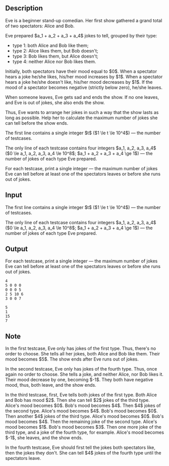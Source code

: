 ## Description

<div><p>Eve is a beginner stand-up comedian. Her first show gathered a grand total of two spectators: Alice and Bob.</p><p>Eve prepared $a_1 + a_2 + a_3 + a_4$ jokes to tell, grouped by their type: </p><ul> <li> type 1: both Alice and Bob like them; </li><li> type 2: Alice likes them, but Bob doesn't; </li><li> type 3: Bob likes them, but Alice doesn't; </li><li> type 4: neither Alice nor Bob likes them. </li></ul><p>Initially, both spectators have their mood equal to $0$. When a spectator hears a joke he/she likes, his/her mood increases by $1$. When a spectator hears a joke he/she doesn't like, his/her mood decreases by $1$. If the mood of a spectator becomes negative (strictly below zero), he/she leaves.</p><p>When someone leaves, Eve gets sad and ends the show. If no one leaves, and Eve is out of jokes, she also ends the show.</p><p>Thus, Eve wants to arrange her jokes in such a way that the show lasts as long as possible. Help her to calculate the maximum number of jokes she can tell before the show ends.</p></div><div class="input-specification"><p>The first line contains a single integer $t$ ($1 \le t \le 10^4$)&nbsp;— the number of testcases.</p><p>The only line of each testcase contains four integers $a_1, a_2, a_3, a_4$ ($0 \le a_1, a_2, a_3, a_4 \le 10^8$; $a_1 + a_2 + a_3 + a_4 \ge 1$)&nbsp;— the number of jokes of each type Eve prepared.</p></div><div class="output-specification"><p>For each testcase, print a single integer&nbsp;— the maximum number of jokes Eve can tell before at least one of the spectators leaves or before she runs out of jokes.</p></div>

## Input

<p>The first line contains a single integer $t$ ($1 \le t \le 10^4$)&nbsp;— the number of testcases.</p><p>The only line of each testcase contains four integers $a_1, a_2, a_3, a_4$ ($0 \le a_1, a_2, a_3, a_4 \le 10^8$; $a_1 + a_2 + a_3 + a_4 \ge 1$)&nbsp;— the number of jokes of each type Eve prepared.</p>

## Output

<p>For each testcase, print a single integer&nbsp;— the maximum number of jokes Eve can tell before at least one of the spectators leaves or before she runs out of jokes.</p>





```input1|2,4
4
5 0 0 0
0 0 0 5
2 5 10 6
3 0 0 7
```




```output1
5
1
15
7
```



## Note

<p>In the first testcase, Eve only has jokes of the first type. Thus, there's no order to choose. She tells all her jokes, both Alice and Bob like them. Their mood becomes $5$. The show ends after Eve runs out of jokes.</p><p>In the second testcase, Eve only has jokes of the fourth type. Thus, once again no order to choose. She tells a joke, and neither Alice, nor Bob likes it. Their mood decrease by one, becoming $-1$. They both have negative mood, thus, both leave, and the show ends.</p><p>In the third testcase, first, Eve tells both jokes of the first type. Both Alice and Bob has mood $2$. Then she can tell $2$ jokes of the third type. Alice's mood becomes $0$. Bob's mood becomes $4$. Then $4$ jokes of the second type. Alice's mood becomes $4$. Bob's mood becomes $0$. Then another $4$ jokes of the third type. Alice's mood becomes $0$. Bob's mood becomes $4$. Then the remaining joke of the second type. Alice's mood becomes $1$. Bob's mood becomes $3$. Then one more joke of the third type, and a joke of the fourth type, for example. Alice's mood becomes $-1$, she leaves, and the show ends. </p><p>In the fourth testcase, Eve should first tell the jokes both spectators like, then the jokes they don't. She can tell $4$ jokes of the fourth type until the spectators leave.</p>
